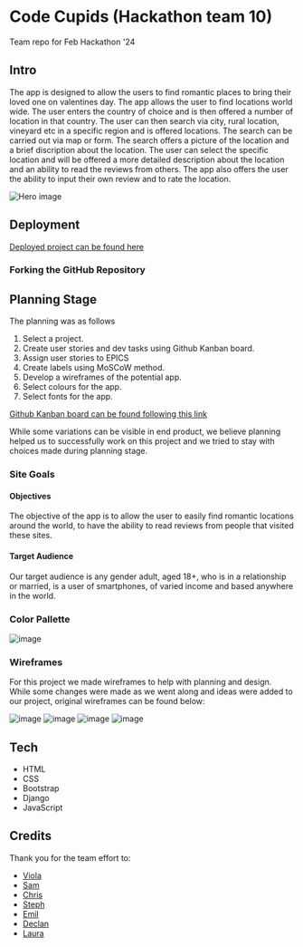 
# Code Cupids (Hackathon team 10)
Team repo for Feb Hackathon '24

## **Intro**
The app is designed to allow the users to find romantic places to bring their loved one on valentines day. The app allows the user to find locations world wide. The user enters the country of choice and is then offered a number of location in that country. The user can then search via city, rural location, vineyard etc in a specific region and is offered locations. The search can be carried out via map or form. The search offers a picture of the location and a brief discription about the location. The user can select the specific location and will be offered a more detailed description about the location and an ability to read the reviews from others. The app also offers the user the ability to input their own review and to rate the location.

![Hero image](static/images/home-page-collage-heart.png)

## **Deployment**

[Deployed project can be found here](https://travelcupid-8ccb9d827f84.herokuapp.com/)

### Forking the GitHub Repository

## **Planning Stage**
The planning was as follows
  1. Select a project.
  2. Create user stories and dev tasks using Github Kanban board.
  3. Assign user stories to EPICS
  4. Create labels using MoSCoW method.
  6. Develop a wireframes of the potential app.
  7. Select colours for the app.
  8. Select fonts for the app.

[Github Kanban board can be found following this link](https://github.com/users/SamMartin92/projects/6)

While some variations can be visible in end product, we believe planning helped us to successfully work on this project and we tried to stay with choices made during planning stage.

### **Site Goals**

#### Objectives

The objective of the app is to allow the user to easily find romantic locations around the world, to have the ability to read reviews from people that visited these sites.

#### Target Audience
Our target audience is any gender adult, aged 18+, who is in a relationship or married, is a user of smartphones, of varied income and based anywhere in the world. 

### Color Pallette

![image](https://github.com/SamMartin92/hackathon-team-10/assets/119152450/998ced7e-626e-42e2-8a2a-a51fc488262a)

### **Wireframes**

For this project we made wireframes to help with planning and design. While some changes were made as we went along and ideas were added to our project, original wireframes can be found below:

![image](https://github.com/SamMartin92/hackathon-team-10/assets/99427270/6373ec12-7f0f-4913-ba9e-907847d9de61)
![image](https://github.com/SamMartin92/hackathon-team-10/assets/99427270/2fe37af1-dccd-4438-8a62-87a7f9633d2a)
![image](https://github.com/SamMartin92/hackathon-team-10/assets/99427270/d80ad823-cb26-4ca9-96c7-7086bf75af78)
![image](https://github.com/SamMartin92/hackathon-team-10/assets/99427270/56256a45-e9a4-49f7-bc2f-d94643b1669a)

## **Tech**

* HTML
* CSS
* Bootstrap
* Django
* JavaScript

## **Credits**
Thank you for the team effort to:

* [Viola](https://github.com/violaberg)
* [Sam](https://github.com/SamMartin92)
* [Chris](https://github.com/CMed01)
* [Steph](https://github.com/StephShobiye)
* [Emil](https://github.com/EmilionR)
* [Declan](https://github.com/Declan444)
* [Laura](https://github.com/laurakond)

